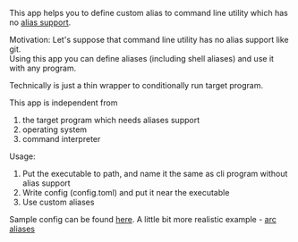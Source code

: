 This app helps you to define custom alias to command line utility which has no [alias support](https://git-scm.com/docs/git-config#Documentation/git-config.txt-alias).

Motivation: 
Let's suppose that command line utility has no alias support like git.  
Using this app you can define aliases (including shell aliases) and use it with any program.

Technically is just a thin wrapper to conditionally run target program.  

This app is independent from 
1. the target program which needs aliases support
2. operating system
3. command interpreter

Usage:
1. Put the executable to path, and name it the same as cli program without alias support
2. Write config (config.toml) and put it near the executable
3. Use custom aliases

Sample config can be found [here](https://github.com/yantonov/alias/blob/master/sample_config.toml).
A little bit more realistic example - [arc aliases](https://github.com/yantonov/arc-aliases)
